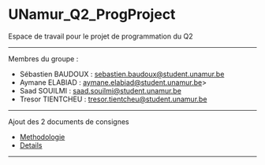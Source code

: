 # UNamur_Q2_ProgProject
Espace de travail pour le projet de programmation du Q2

---

Membres du groupe :
- Sébastien BAUDOUX : sebastien.baudoux@student.unamur.be
- Aymane ELABIAD : aymane.elabiad@student.unamur.be>
- Saad SOUILMI : saad.souilmi@student.unamur.be
- Tresor TIENTCHEU : tresor.tientcheu@student.unamur.be

---

Ajout des 2 documents de consignes

* [Methodologie](https://github.com/Carouan/UNamur_Q2_ProgProject/blob/main/Methodologie.pdf)
* [Details](https://github.com/Carouan/UNamur_Q2_ProgProject/blob/main/Details.pdf)

---
